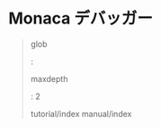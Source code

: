 Monaca デバッガー
=================

> glob
>
> :   
>
> maxdepth
>
> :   2
>
> tutorial/index manual/index
